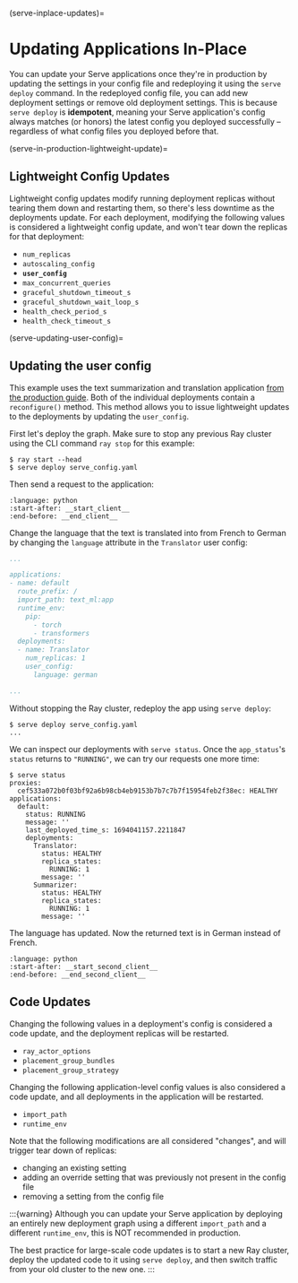 (serve-inplace-updates)=

# Updating Applications In-Place

You can update your Serve applications once they're in production by updating the settings in your config file and redeploying it using the `serve deploy` command. In the redeployed config file, you can add new deployment settings or remove old deployment settings. This is because `serve deploy` is **idempotent**, meaning your Serve application's config always matches (or honors) the latest config you deployed successfully – regardless of what config files you deployed before that.

(serve-in-production-lightweight-update)=

## Lightweight Config Updates

Lightweight config updates modify running deployment replicas without tearing them down and restarting them, so there's less downtime as the deployments update. For each deployment, modifying the following values is considered a lightweight config update, and won't tear down the replicas for that deployment:
- `num_replicas`
- `autoscaling_config`
- **`user_config`**
- `max_concurrent_queries`
- `graceful_shutdown_timeout_s`
- `graceful_shutdown_wait_loop_s`
- `health_check_period_s`
- `health_check_timeout_s`

(serve-updating-user-config)=

## Updating the user config
This example uses the text summarization and translation application [from the production guide](production-config-yaml). Both of the individual deployments contain a `reconfigure()` method. This method allows you to issue lightweight updates to the deployments by updating the `user_config`.

First let's deploy the graph. Make sure to stop any previous Ray cluster using the CLI command `ray stop` for this example:

```console
$ ray start --head
$ serve deploy serve_config.yaml
```

Then send a request to the application:
```{literalinclude} ../doc_code/production_guide/text_ml.py
:language: python
:start-after: __start_client__
:end-before: __end_client__
```

Change the language that the text is translated into from French to German by changing the `language` attribute in the `Translator` user config:

```yaml
...

applications:
- name: default
  route_prefix: /
  import_path: text_ml:app
  runtime_env:
    pip:
      - torch
      - transformers
  deployments:
  - name: Translator
    num_replicas: 1
    user_config:
      language: german

...
```

Without stopping the Ray cluster, redeploy the app using `serve deploy`:

```console
$ serve deploy serve_config.yaml
...
```

We can inspect our deployments with `serve status`. Once the `app_status`'s `status` returns to `"RUNNING"`, we can try our requests one more time:

```console
$ serve status
proxies:
  cef533a072b0f03bf92a6b98cb4eb9153b7b7c7b7f15954feb2f38ec: HEALTHY
applications:
  default:
    status: RUNNING
    message: ''
    last_deployed_time_s: 1694041157.2211847
    deployments:
      Translator:
        status: HEALTHY
        replica_states:
          RUNNING: 1
        message: ''
      Summarizer:
        status: HEALTHY
        replica_states:
          RUNNING: 1
        message: ''
```

The language has updated. Now the returned text is in German instead of French.
```{literalinclude} ../doc_code/production_guide/text_ml.py
:language: python
:start-after: __start_second_client__
:end-before: __end_second_client__
```

## Code Updates

Changing the following values in a deployment's config is considered a code update, and the deployment replicas will be restarted.
- `ray_actor_options`
- `placement_group_bundles`
- `placement_group_strategy`

Changing the following application-level config values is also considered a code update, and all deployments in the application will be restarted.
- `import_path`
- `runtime_env`

Note that the following modifications are all considered "changes", and will trigger tear down of replicas:
* changing an existing setting
* adding an override setting that was previously not present in the config file
* removing a setting from the config file

:::{warning}
Although you can update your Serve application by deploying an entirely new deployment graph using a different `import_path` and a different `runtime_env`, this is NOT recommended in production.

The best practice for large-scale code updates is to start a new Ray cluster, deploy the updated code to it using `serve deploy`, and then switch traffic from your old cluster to the new one.
:::
